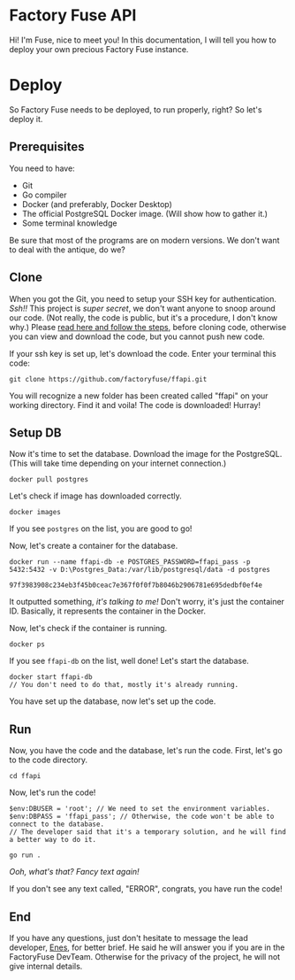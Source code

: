 # Factory Fuse API

Hi! I'm Fuse, nice to meet you!
In this documentation, I will tell you how to deploy your own precious Factory Fuse instance.


# Deploy

So Factory Fuse needs to be deployed, to run properly, right?
So let's deploy it.

## Prerequisites

You need to have:

 - Git
 - Go compiler
 - Docker (and preferably, Docker Desktop)
 - The official PostgreSQL Docker image. (Will show how to gather it.)
 -  Some terminal knowledge
 
 Be sure that most of the programs are on modern versions. We don't want to deal with the antique, do we?

## Clone

When you got the Git, you need to setup your SSH key for authentication.
*Ssh!!* This project is *super secret*, we don't want anyone to snoop around our code.
(Not really, the code is public, but it's a procedure, I don't know why.)
Please [read here and follow the steps](https://docs.github.com/en/authentication/connecting-to-github-with-ssh/generating-a-new-ssh-key-and-adding-it-to-the-ssh-agent), before cloning code, otherwise you can view and download the code, but you cannot push new code.

If your ssh key is set up, let's download the code.
Enter your terminal this code:

    git clone https://github.com/factoryfuse/ffapi.git

You will recognize a new folder has been created called "ffapi" on your working directory. Find it and voila! The code is downloaded! Hurray!

## Setup DB

Now it's time to set the database.
Download the image for the PostgreSQL.
(This will take time depending on your internet connection.)

    docker pull postgres
  
Let's check if image has downloaded correctly.

    docker images

If you see `postgres` on the list, you are good to go!

Now, let's create a container for the database.

    docker run --name ffapi-db -e POSTGRES_PASSWORD=ffapi_pass -p 5432:5432 -v D:\Postgres_Data:/var/lib/postgresql/data -d postgres

    97f3983908c234eb3f45b0ceac7e367f0f0f7b8046b2906781e695dedbf0ef4e

It outputted something, *it's talking to me!*
Don't worry, it's just the container ID. Basically, it represents the container in the Docker.

Now, let's check if the container is running.

    docker ps

If you see `ffapi-db` on the list, well done!
Let's start the database.

    docker start ffapi-db 
    // You don't need to do that, mostly it's already running.

You have set up the database, now let's set up the code.

## Run

Now, you have the code and the database, let's run the code.
First, let's go to the code directory.

    cd ffapi

Now, let's run the code!

    $env:DBUSER = 'root'; // We need to set the environment variables.
    $env:DBPASS = 'ffapi_pass'; // Otherwise, the code won't be able to connect to the database.
    // The developer said that it's a temporary solution, and he will find a better way to do it.

    go run .

*Ooh, what's that? Fancy text again!*

If you don't see any text called, "ERROR", congrats, you have run the code!

## End

If you have any questions, just don't hesitate to message the lead developer, [Enes](https://github.com/eneshalat), for better brief. He said he will answer you if you are in the FactoryFuse DevTeam. Otherwise for the privacy of the project, he will not give internal details.

